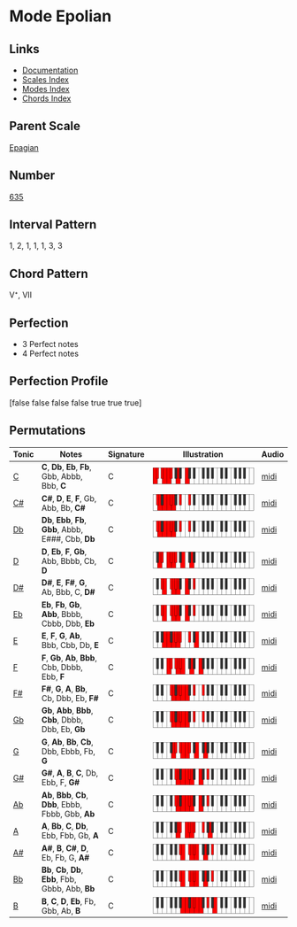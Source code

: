 # Mode Epolian

## Links

- [Documentation](index.md)
- [Scales Index](Scales.md)
- [Modes Index](Modes.md)
- [Chords Index](Chords.md)

## Parent Scale

[Epagian](ScaleEpagian.md)

## Number

[635](https://ianring.com/musictheory/scales/635)

## Interval Pattern

1, 2, 1, 1, 1, 3, 3

## Chord Pattern

V⁺, VII

## Perfection

- 3 Perfect notes
- 4 Perfect notes

## Perfection Profile

[false false false false true true true]

## Permutations

| Tonic | Notes | Signature | Illustration | Audio |
|-------|-------|-----------|--------------|-------|
| [C](ModeCNaturalEpolian.md) | **C**, **Db**, **Eb**, **Fb**, Gbb, Abbb, Bbb, **C** | C | ![CNaturalEpolian](ModeCNaturalEpolian.png) | [midi](https://github.com/edipermadi/music/blob/main/docs/ModeCNaturalEpolian.mid?raw=true) |
| [C#](ModeCSharpEpolian.md) | **C#**, **D**, **E**, **F**, Gb, Abb, Bb, **C#** | C | ![CSharpEpolian](ModeCSharpEpolian.png) | [midi](https://github.com/edipermadi/music/blob/main/docs/ModeCSharpEpolian.mid?raw=true) |
| [Db](ModeDFlatEpolian.md) | **Db**, **Ebb**, **Fb**, **Gbb**, Abbb, E###, Cbb, **Db** | C | ![DFlatEpolian](ModeDFlatEpolian.png) | [midi](https://github.com/edipermadi/music/blob/main/docs/ModeDFlatEpolian.mid?raw=true) |
| [D](ModeDNaturalEpolian.md) | **D**, **Eb**, **F**, **Gb**, Abb, Bbbb, Cb, **D** | C | ![DNaturalEpolian](ModeDNaturalEpolian.png) | [midi](https://github.com/edipermadi/music/blob/main/docs/ModeDNaturalEpolian.mid?raw=true) |
| [D#](ModeDSharpEpolian.md) | **D#**, **E**, **F#**, **G**, Ab, Bbb, C, **D#** | C | ![DSharpEpolian](ModeDSharpEpolian.png) | [midi](https://github.com/edipermadi/music/blob/main/docs/ModeDSharpEpolian.mid?raw=true) |
| [Eb](ModeEFlatEpolian.md) | **Eb**, **Fb**, **Gb**, **Abb**, Bbbb, Cbbb, Dbb, **Eb** | C | ![EFlatEpolian](ModeEFlatEpolian.png) | [midi](https://github.com/edipermadi/music/blob/main/docs/ModeEFlatEpolian.mid?raw=true) |
| [E](ModeENaturalEpolian.md) | **E**, **F**, **G**, **Ab**, Bbb, Cbb, Db, **E** | C | ![ENaturalEpolian](ModeENaturalEpolian.png) | [midi](https://github.com/edipermadi/music/blob/main/docs/ModeENaturalEpolian.mid?raw=true) |
| [F](ModeFNaturalEpolian.md) | **F**, **Gb**, **Ab**, **Bbb**, Cbb, Dbbb, Ebb, **F** | C | ![FNaturalEpolian](ModeFNaturalEpolian.png) | [midi](https://github.com/edipermadi/music/blob/main/docs/ModeFNaturalEpolian.mid?raw=true) |
| [F#](ModeFSharpEpolian.md) | **F#**, **G**, **A**, **Bb**, Cb, Dbb, Eb, **F#** | C | ![FSharpEpolian](ModeFSharpEpolian.png) | [midi](https://github.com/edipermadi/music/blob/main/docs/ModeFSharpEpolian.mid?raw=true) |
| [Gb](ModeGFlatEpolian.md) | **Gb**, **Abb**, **Bbb**, **Cbb**, Dbbb, Dbb, Eb, **Gb** | C | ![GFlatEpolian](ModeGFlatEpolian.png) | [midi](https://github.com/edipermadi/music/blob/main/docs/ModeGFlatEpolian.mid?raw=true) |
| [G](ModeGNaturalEpolian.md) | **G**, **Ab**, **Bb**, **Cb**, Dbb, Ebbb, Fb, **G** | C | ![GNaturalEpolian](ModeGNaturalEpolian.png) | [midi](https://github.com/edipermadi/music/blob/main/docs/ModeGNaturalEpolian.mid?raw=true) |
| [G#](ModeGSharpEpolian.md) | **G#**, **A**, **B**, **C**, Db, Ebb, F, **G#** | C | ![GSharpEpolian](ModeGSharpEpolian.png) | [midi](https://github.com/edipermadi/music/blob/main/docs/ModeGSharpEpolian.mid?raw=true) |
| [Ab](ModeAFlatEpolian.md) | **Ab**, **Bbb**, **Cb**, **Dbb**, Ebbb, Fbbb, Gbb, **Ab** | C | ![AFlatEpolian](ModeAFlatEpolian.png) | [midi](https://github.com/edipermadi/music/blob/main/docs/ModeAFlatEpolian.mid?raw=true) |
| [A](ModeANaturalEpolian.md) | **A**, **Bb**, **C**, **Db**, Ebb, Fbb, Gb, **A** | C | ![ANaturalEpolian](ModeANaturalEpolian.png) | [midi](https://github.com/edipermadi/music/blob/main/docs/ModeANaturalEpolian.mid?raw=true) |
| [A#](ModeASharpEpolian.md) | **A#**, **B**, **C#**, **D**, Eb, Fb, G, **A#** | C | ![ASharpEpolian](ModeASharpEpolian.png) | [midi](https://github.com/edipermadi/music/blob/main/docs/ModeASharpEpolian.mid?raw=true) |
| [Bb](ModeBFlatEpolian.md) | **Bb**, **Cb**, **Db**, **Ebb**, Fbb, Gbbb, Abb, **Bb** | C | ![BFlatEpolian](ModeBFlatEpolian.png) | [midi](https://github.com/edipermadi/music/blob/main/docs/ModeBFlatEpolian.mid?raw=true) |
| [B](ModeBNaturalEpolian.md) | **B**, **C**, **D**, **Eb**, Fb, Gbb, Ab, **B** | C | ![BNaturalEpolian](ModeBNaturalEpolian.png) | [midi](https://github.com/edipermadi/music/blob/main/docs/ModeBNaturalEpolian.mid?raw=true) |
